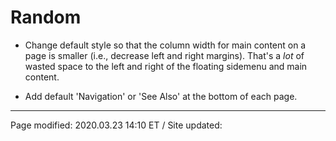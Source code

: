 [//]: # ( This is where you should put your notes about setting up the MDwiki for the first time; and/or maybe create a blog post about it, with a document here or in Google Drive.)

# Random

 * Change default style so that the column width for main content on a page is smaller (i.e., decrease left and right margins).  That's a *lot* of wasted space to the left and right of the floating sidemenu and main content.
 
 * Add default 'Navigation' or 'See Also' at the bottom of each page.
 
<hr class="tight"><p class="timestamp">Page modified: 2020.03.23 14:10 ET / Site updated: <span id="timestamp"></span></p>
<script type='text/javascript'>var timestamp=new Date(document.lastModified); document.getElementById("timestamp").innerHTML = timestamp;</script>

